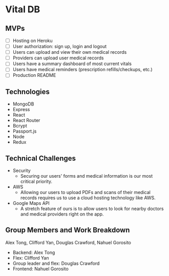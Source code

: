 # Vital DB

## MVPs
- [ ] Hosting on Heroku
- [ ] User authorization: sign up, login and logout
- [ ] Users can upload and view their own medical records
- [ ] Providers can upload user medical records
- [ ] Users have a summary dashboard of most current vitals
- [ ] Users have medical reminders (prescription refills/checkups, etc.)
- [ ] Production README

## Technologies
- MongoDB
- Express
- React
- React Router
- Bcrypt
- Passport.js
- Node
- Redux

## Technical Challenges
- Security
  - Securing our users' forms and medical information is our most critical priority.
- AWS
  - Allowing our users to upload PDFs and scans of their medical records requires us to use a cloud hosting technology like AWS.
- Google Maps API
  - A stretch feature of ours is to allow users to look for nearby doctors and medical providers right on the app.
  

## Group Members and Work Breakdown
Alex Tong, Clifford Yan, Douglas Crawford, Nahuel Gorosito

- Backend: Alex Tong
- Flex: Clifford Yan
- Group leader and flex: Douglas Crawford
- Frontend: Nahuel Gorosito

